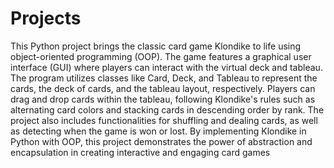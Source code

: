 # Projects




This Python project brings the classic card game Klondike to life using object-oriented programming (OOP). The game features a graphical user interface (GUI) where players can interact with the virtual deck and tableau. The program utilizes classes like Card, Deck, and Tableau to represent the cards, the deck of cards, and the tableau layout, respectively. Players can drag and drop cards within the tableau, following Klondike's rules such as alternating card colors and stacking cards in descending order by rank. The project also includes functionalities for shuffling and dealing cards, as well as detecting when the game is won or lost. By implementing Klondike in Python with OOP, this project demonstrates the power of abstraction and encapsulation in creating interactive and engaging card games

